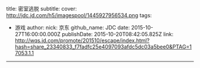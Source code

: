 title: 密室逃脱
subtitle: 
cover: http://jdc.jd.com/h5/imagespool/1445927956534.png
tags:
  - 游戏
author:
  nick: 京东
  github_name: JDC
date: 2015-10-27T16:00:00.000Z
publishDate: 2015-10-20T08:42:05.825Z
link: http://wqs.jd.com/promote/201510/escape/index.html?hash=share_23340833_f7fadfc25e4097093afdc5dc03a5bee0&PTAG=17053.1.1
---
